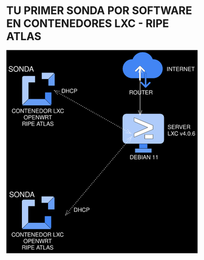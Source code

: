 # TU PRIMER SONDA POR SOFTWARE EN CONTENEDORES LXC - RIPE ATLAS

![Diagrama de ejemplo Contenedor LXC con OpenWRT y Sonda Ripe Atlas ](https://github.com/geryescalier/ripeatlas/blob/main/imagenes/diagramalxcripeatlas.svg)
